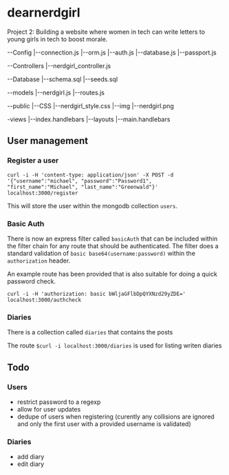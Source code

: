 # dearnerdgirl
Project 2: Building a website where women in tech can write letters to young girls in tech to boost morale.

--Config
 |--connection.js
  |--orm.js
 |--auth.js <!-- will hold out secrets-->
 |--database.js<!-- will hold database connection settings-->
 |--passport.js <!-- configuring the settings for passport-->

--Controllers
  |--nerdgirl_controller.js

--Database
  |--schema.sql
  |--seeds.sql

--models
  |--nerdgirl.js
  |--routes.js

--public
  |--CSS
    |--nerdgirl_style.css
  |--img
   |--nerdgirl.png

-views
  |--index.handlebars
  |--layouts
     |--main.handlebars





## User management

### Register a user

```curl -i -H 'content-type: application/json' -X POST -d '{"username":"michael", "password":"Password1", "first_name":"Michael", "last_name":"Greenwald"}' localhost:3000/register```

This will store the user within the mongodb collection `users`.

### Basic Auth

There is now an express filter called `basicAuth` that can be included within the filter chain for any route that should be authenticated.  The filter does a standard validation of `basic base64(username:password)` within the `authorization` header.

An example route has been provided that is also suitable for doing a quick password check.

```curl -i -H 'authorization: basic bWljaGFlbDpQYXNzd29yZDE=' localhost:3000/authcheck```

### Diaries

There is a collection called `diaries` that contains the posts

The route `$curl -i localhost:3000/diaries` is used for listing writen diaries


## Todo

### Users
- restrict password to a regexp
- allow for user updates
- dedupe of users when registering (curently any collisions are ignored and only the first user with a provided username is validated)

### Diaries
- add diary
- edit diary

